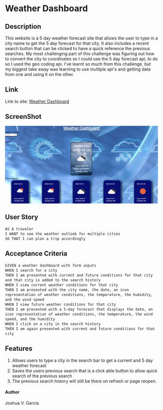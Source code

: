 # Weather Dashboard

## Description
This website is a 5 day weather forecast site that allows the user to type in a city name to get the 5 day forecast for that city. It also includes a recent search button that can be clicked to  have a quick reference the previous searches. My most challenging part of this challenge was figuring out how to convert the city to coordinates so I could use the 5 day forecast api, to do so I used the geo coding api. I've learnt so much from this challenge, but my biggest take away was learning to use multiple api's and getting data from one and using it on the other.

## Link

Link to site: <a href=' https://garciajv86.github.io/Weather-Dashboard/' alt='Screenshot'>Weather Dashboard</a>

## ScreenShot

![screenshot](./assets/images/Screenshot%202023-04-24%20at%205.45.57%20PM.png)

## User Story
```
AS A traveler
I WANT to see the weather outlook for multiple cities
SO THAT I can plan a trip accordingly
```

## Acceptance Criteria
```
GIVEN a weather dashboard with form inputs
WHEN I search for a city
THEN I am presented with current and future conditions for that city and that city is added to the search history
WHEN I view current weather conditions for that city
THEN I am presented with the city name, the date, an icon representation of weather conditions, the temperature, the humidity, and the wind speed
WHEN I view future weather conditions for that city
THEN I am presented with a 5-day forecast that displays the date, an icon representation of weather conditions, the temperature, the wind speed, and the humidity
WHEN I click on a city in the search history
THEN I am again presented with current and future conditions for that city
```

## Features
1. Allows users to type a city in the search bar to get a current and 5 day weather forecast
2. Saves the users previous search that is a click able button to allow quick search of the previous search
3. The previous search history will still be there on refresh or page reopen.

#### Author
Joshua V. Garcia

